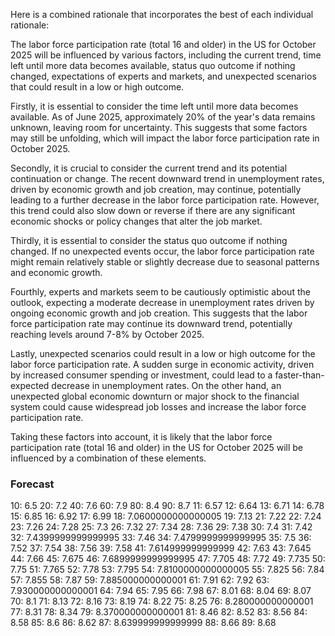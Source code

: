 Here is a combined rationale that incorporates the best of each individual rationale:

The labor force participation rate (total 16 and older) in the US for October 2025 will be influenced by various factors, including the current trend, time left until more data becomes available, status quo outcome if nothing changed, expectations of experts and markets, and unexpected scenarios that could result in a low or high outcome.

Firstly, it is essential to consider the time left until more data becomes available. As of June 2025, approximately 20% of the year's data remains unknown, leaving room for uncertainty. This suggests that some factors may still be unfolding, which will impact the labor force participation rate in October 2025.

Secondly, it is crucial to consider the current trend and its potential continuation or change. The recent downward trend in unemployment rates, driven by economic growth and job creation, may continue, potentially leading to a further decrease in the labor force participation rate. However, this trend could also slow down or reverse if there are any significant economic shocks or policy changes that alter the job market.

Thirdly, it is essential to consider the status quo outcome if nothing changed. If no unexpected events occur, the labor force participation rate might remain relatively stable or slightly decrease due to seasonal patterns and economic growth.

Fourthly, experts and markets seem to be cautiously optimistic about the outlook, expecting a moderate decrease in unemployment rates driven by ongoing economic growth and job creation. This suggests that the labor force participation rate may continue its downward trend, potentially reaching levels around 7-8% by October 2025.

Lastly, unexpected scenarios could result in a low or high outcome for the labor force participation rate. A sudden surge in economic activity, driven by increased consumer spending or investment, could lead to a faster-than-expected decrease in unemployment rates. On the other hand, an unexpected global economic downturn or major shock to the financial system could cause widespread job losses and increase the labor force participation rate.

Taking these factors into account, it is likely that the labor force participation rate (total 16 and older) in the US for October 2025 will be influenced by a combination of these elements.

### Forecast

10: 6.5
20: 7.2
40: 7.6
60: 7.9
80: 8.4
90: 8.7
11: 6.57
12: 6.64
13: 6.71
14: 6.78
15: 6.85
16: 6.92
17: 6.99
18: 7.0600000000000005
19: 7.13
21: 7.22
22: 7.24
23: 7.26
24: 7.28
25: 7.3
26: 7.32
27: 7.34
28: 7.36
29: 7.38
30: 7.4
31: 7.42
32: 7.4399999999999995
33: 7.46
34: 7.4799999999999995
35: 7.5
36: 7.52
37: 7.54
38: 7.56
39: 7.58
41: 7.614999999999999
42: 7.63
43: 7.645
44: 7.66
45: 7.675
46: 7.6899999999999995
47: 7.705
48: 7.72
49: 7.735
50: 7.75
51: 7.765
52: 7.78
53: 7.795
54: 7.8100000000000005
55: 7.825
56: 7.84
57: 7.855
58: 7.87
59: 7.885000000000001
61: 7.91
62: 7.92
63: 7.930000000000001
64: 7.94
65: 7.95
66: 7.98
67: 8.01
68: 8.04
69: 8.07
70: 8.1
71: 8.13
72: 8.16
73: 8.19
74: 8.22
75: 8.25
76: 8.280000000000001
77: 8.31
78: 8.34
79: 8.370000000000001
81: 8.46
82: 8.52
83: 8.56
84: 8.58
85: 8.6
86: 8.62
87: 8.639999999999999
88: 8.66
89: 8.68